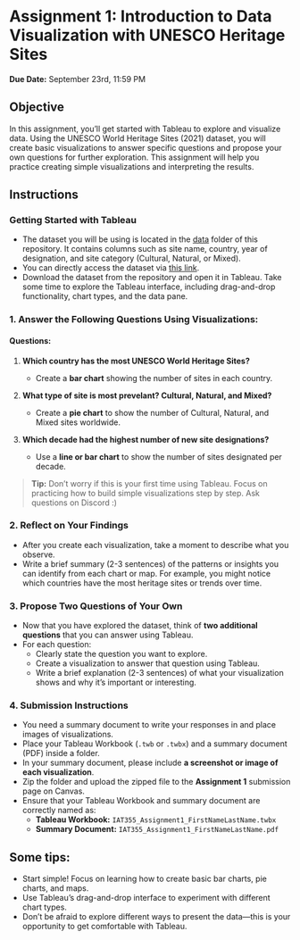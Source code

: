 # Assignment 1: Introduction to Data Visualization with UNESCO Heritage Sites
**Due Date:** September 23rd, 11:59 PM

## Objective
In this assignment, you’ll get started with Tableau to explore and visualize data. Using the UNESCO World Heritage Sites (2021) dataset, you will create basic visualizations to answer specific questions and propose your own questions for further exploration. This assignment will help you practice creating simple visualizations and interpreting the results.

## Instructions

### Getting Started with Tableau
- The dataset you will be using is located in the [data](https://github.com/SIAT-IAT-355/A1-Tableau-Intro/tree/main/data) folder of this repository. It contains columns such as site name, country, year of designation, and site category (Cultural, Natural, or Mixed).
- You can directly access the dataset via [this link](https://github.com/SIAT-IAT-355/A1-Tableau-Intro/blob/main/data/UNESCO_Sites_Data.csv).
- Download the dataset from the repository and open it in Tableau. Take some time to explore the Tableau interface, including drag-and-drop functionality, chart types, and the data pane.

### 1. Answer the Following Questions Using Visualizations:

#### Questions:
1. **Which country has the most UNESCO World Heritage Sites?**
   - Create a **bar chart** showing the number of sites in each country.
   
2. **What type of site is most prevelant? Cultural, Natural, and Mixed?**
   - Create a **pie chart** to show the number of Cultural, Natural, and Mixed sites worldwide.
   
3. **Which decade had the highest number of new site designations?**
   - Use a **line or bar chart** to show the number of sites designated per decade.

> **Tip:** Don’t worry if this is your first time using Tableau. Focus on practicing how to build simple visualizations step by step. Ask questions on Discord :)

### 2. Reflect on Your Findings
- After you create each visualization, take a moment to describe what you observe. 
- Write a brief summary (2-3 sentences) of the patterns or insights you can identify from each chart or map. For example, you might notice which countries have the most heritage sites or trends over time.

### 3. Propose Two Questions of Your Own
- Now that you have explored the dataset, think of **two additional questions** that you can answer using Tableau.
- For each question:
  - Clearly state the question you want to explore.
  - Create a visualization to answer that question using Tableau.
  - Write a brief explanation (2-3 sentences) of what your visualization shows and why it’s important or interesting.

### 4. Submission Instructions

- You need a summary document to write your responses in and place images of visualizations.
- Place your Tableau Workbook (`.twb` or `.twbx`) and a summary document (PDF) inside a folder.
- In your summary document, please include **a screenshot or image of each visualization**.
- Zip the folder and upload the zipped file to the **Assignment 1** submission page on Canvas.
- Ensure that your Tableau Workbook and summary document are correctly named as:
  - **Tableau Workbook:** `IAT355_Assignment1_FirstNameLastName.twbx`
  - **Summary Document:** `IAT355_Assignment1_FirstNameLastName.pdf`

## Some tips:
- Start simple! Focus on learning how to create basic bar charts, pie charts, and maps.
- Use Tableau’s drag-and-drop interface to experiment with different chart types.
- Don’t be afraid to explore different ways to present the data—this is your opportunity to get comfortable with Tableau.
